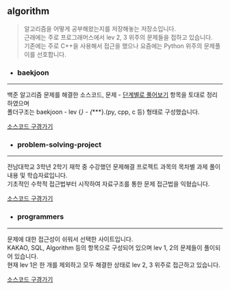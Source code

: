 algorithm
---------------------------------------
> 알고리즘을 어떻게 공부해왔는지를 저장해놓는 저장소입니다.  
> 근래에는 주로 프로그래머스에서 lev 2, 3 위주의 문제들을 접하고 있습니다.  
> 기존에는 주로 C++을 사용해서 접근을 했으나 요즘에는 Python 위주의 문제풀이를 선호합니다.  
- ### baekjoon
---
백준 알고리즘 문제를 해결한 소스코드, 문제 - [단계별로 풀어보기](https://www.acmicpc.net/step) 항목을 토대로 정리하였으며  
폴더구조는 baekjoon - lev {*} - {****}.(py, cpp, c 등) 형태로 구성했습니다.
  
[소스코드 구경가기](https://github.com/dlrtn/algorithm/tree/main/baekjoon)
- ### problem-solving-project
---
전남대학교 3학년 2학기 재학 중 수강했던 문제해결 프로젝트 과목의 목차별 과제 풀이내용 및 학습자료입니다.  
기초적인 수학적 접근법부터 시작하여 자료구조를 통한 문제 접근법을 익혔습니다.

[소스코드 구경가기](https://github.com/dlrtn/algorithm/tree/main/problem_solving_project)

- ### programmers
---
문제에 대한 접근성이 쉬워서 선택한 사이트입니다.  
KAKAO, SQL, Algorithm 등의 항목으로 구성되어 있으며 lev 1, 2의 문제들이 풀이되어 있습니다.  
현재 lev 1은 한 개를 제외하고 모두 해결한 상태로 lev 2, 3 위주로 접근하고 있습니다.
  
[소스코드 구경가기](https://github.com/dlrtn/algorithm/tree/main/programmers)